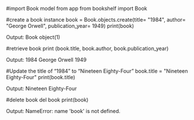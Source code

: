 #import Book model from app
from bookshelf import Book

#create a book instance
book = Book.objects.create(title= "1984", author= "George Orwell", publication_year= 1949)
print(book)

Output:
    Book object(1)
    

#retrieve book
print (book.title, book.author, book.publication_year)

Output:
1984 George Orwell 1949

#Update the title of “1984” to “Nineteen Eighty-Four”
book.title = "Nineteen Eighty-Four"
print(book.title)

Output:
Nineteen Eighty-Four

#delete book
del book
print(book)

Output:
NameError: name 'book' is not defined.





